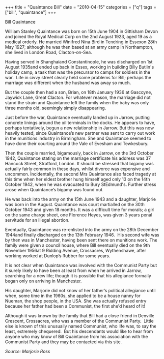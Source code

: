 +++
title = "Quaintance Bill"
date = "2010-04-15"
categories = ["q"]
tags = ["bill", "quaintance"]
+++

Bill Quaintance

William Stanley Quaintance was born on 15th June 1904 in Gittisham Devon and joined the Royal Medical Corp on the 2nd August 1923, aged 19 as a medical orderly. He married Winifred Nina Bird in Tendring in Essexon 28th May 1927; although he was then based at an army camp in Northampton, she lived in London Road, Clacton-on-Sea.

Having served in Shanghaiand Constantinople, he was discharged on 1st August 1935and ended up back in Essex, working in building Billy Butlin's holiday camp, a task that was the precursor to camps for soldiers in the war.  Life in civvy street clearly held some problems for Bill; perhaps the marriage was different when the husband was away so much.

But the couple then had a son, Brian, on 18th January 1936 at Gascoyne, Jaywick Lane, Great Clacton. For whatever reason, the marriage did not stand the strain and Quaintance left the family when the baby was only three months old, seemingly simply disappearing. 

Just before the war, Quaintance eventually landed up in Jarrow, putting concrete linings around the oil terminals in the docks. He appears to have, perhaps tentatively, begun a new relationship in Jarrow. But this was now heavily tested, since Quaintance’s new partner was sent to carry out work in the munitions industry in Birmingham. She and Quaintance seemed to have done their courting around the Vale of Evesham and Tewkesbury. 

Then the couple married, bigamously, back in Jarrow, on the 3rd October 1942, Quaintance stating on the marriage certificate his address was 37 Hancock Street, Stratford, London. It should be stressed that bigamy was actually fairly common in these days, whilst divorce was expensive and uncommon. Incidentally, the second Mrs Quaintance also faced tragedy at this time when her eldest brother hung himself aged only 13 on the 14th October 1942, when he was evacuated to Bury StEdmund's. Further stress arose when Quaintance’s bigamy was found out.  

He was back into the army on the 15th June 1943 and a daughter, Marjorie was born in the August. Quaintance was court martialled on the 30th October 1943 and given 18 months. It was a difficult time for morals; a girl on the same charge sheet, one Florence Heyes, was given 3 years penal servitude for an illegal abortion.

Eventually, Quaintance was re-enlisted into the army on the 28th December 1944and finally discharged on the 13th February 1946.  His second wife was by then was in Manchester, having been sent there on munitions work. The family were given a council house, where Bill eventually died on the 9th November 1956at 9 Ridding Avenue, Crossacres, Wythenshawe, after working worked at Dunlop’s Rubber for some years. 

It is not clear when Quaintance was involved with the Communist Party but it surely likely to have been at least from when he arrived in Jarrow, searching for a new life; though it is possible that his allegiance formally began only on arriving in Manchester. 

His daughter, Marjorie did not know of her father’s political allegiance until when, some time in the 1960s, she applied to be a house nanny for Nueman, the shop people, in the USA. She was actually refused entry because her father had been a Communist, the first she'd heard of it!  

Although it was known by the family that Bill had a close friend in Denville Crescent, Crossacres, who was a member of the Communist Party.  Little else is known of this unusually named Communist, who life was, to say the least, extremely chequered.  But his descendants would like to hear from anyone who may know of Bill Quaintance from his association with the Communist Party and they may be contacted via this site. 

_Source: Marjorie Ross_
